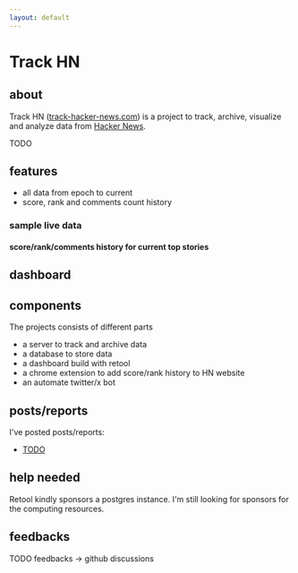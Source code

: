 ```yaml
---
layout: default
---
```


# Track HN

## about

Track HN ([track-hacker-news.com](https://track-hacker-news.com)) is a project to track, archive, visualize and analyze data from [Hacker News](https://news.ycombinator.com/).

TODO

## features

- all data from epoch to current
- score, rank and comments count history

### sample live data

#### score/rank/comments history for current top stories

<div id="sample-score-history-chart"></div>

<!-- TODO async data loading -->
<script type="text/javascript">
  const spec = {
    "$schema": "https://vega.github.io/schema/vega-lite/v5.json",
    description: "track-hacker-news.com",
    width: 400,
    height: 200,
    padding: 5,

    // TODO full date time and tilt?
    encoding: {
      x: {
        field: "tracked_at", type: "temporal", title: "time"
      },
    },

    layer: [
      {
        data: {
          name: "scorestamps",
          values: {{ site.data.stories_top.stories[0].scorestamps | jsonify }}
        },
        transform: [
          { calculate: "'score'", as: "layer" }
        ],
        mark: "line",
        encoding: {
          y: {
            field: "score",
            type: "quantitative",
            title: "score & comments count",
          },
          color: { field: "layer", type: "nominal", scheme: "category10" },
        }
      },
      {
        data: {
          name: "comments_count_stamps",
          values: {{ site.data.stories_top.stories[0].descendants_count_stamps | jsonify }}
        },
        transform: [
          { calculate: "'comments'", as: "layer" }
        ],
        mark: "line",
        encoding: {
          y: {
            field: "count",
            type: "quantitative",
            title: "",
            axis: {
              orient: "left",
            },
          },
          color: { field: "layer", type: "nominal", scheme: "category10" }
        }
      },
      {
        data: {
          name: "rankstamps",
          values: {{ site.data.stories_top.stories[0].rankstamps | jsonify }}
        },
        transform: [
          { calculate: "'ranks'", as: "layer" }
        ],
        mark: {
          type: "line",
          point: true,
        },
        encoding: {
          y: {
            field: "rank",
            type: "quantitative",
            scale: {
              reverse: true,
              // domainMin: 1,
            }
          },
          color: { field: "layer", type: "nominal", scheme: "category10" }
        },
        resolve: {
          scale: {
            y: "independent"
          },
          axis: {
            y: "right",
          }
        }
      },

    ],
  }

  vegaEmbed('#sample-score-history-chart', spec).then(function(result) {
    // Access the Vega view instance (https://vega.github.io/vega/docs/api/view/) as result.view
  }).catch(console.error);
</script>

## dashboard

## components

The projects consists of different parts

- a server to track and archive data
- a database to store data
- a dashboard build with retool
- a chrome extension to add score/rank history to HN website
- an automate twitter/x bot

## posts/reports

I've posted posts/reports:

- [TODO](TODO)

## help needed

Retool kindly sponsors a postgres instance. I'm still looking for sponsors for the computing resources.

## feedbacks

TODO feedbacks -> github discussions
